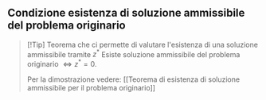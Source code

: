 ## Condizione esistenza di soluzione ammissibile del problema originario

> [!Tip] Teorema che ci permette di valutare l'esistenza di una soluzione ammissibile tramite $z^*$
> Esiste soluzione ammissibile del problema originario $\iff z^*=0$.
> 
> Per la dimostrazione vedere: [[Teorema di esistenza di soluzione ammissibile per il problema originario]] 